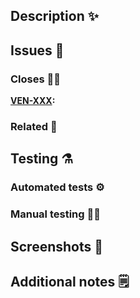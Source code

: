 ## Description :sparkles:

## Issues :bug:
### Closes :no_good_woman:
**[VEN-XXX](https://helsinkisolutionoffice.atlassian.net/browse/VEN-XXX):** 

### Related :handshake:

## Testing :alembic:
### Automated tests :gear:️

### Manual testing :construction_worker_man:

## Screenshots :camera_flash:

## Additional notes :spiral_notepad:
